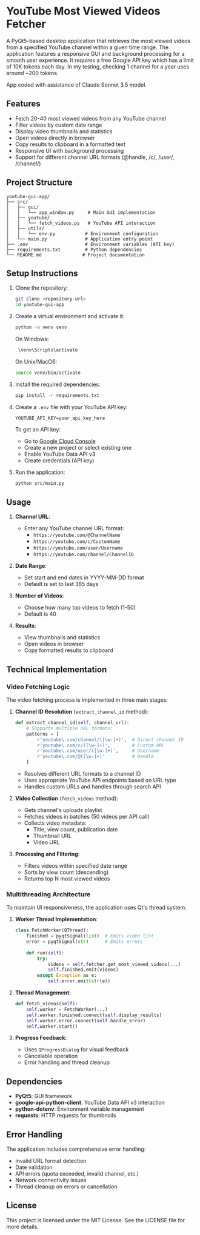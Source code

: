 # YouTube Most Viewed Videos Fetcher

A PyQt5-based desktop application that retrieves the most viewed videos from a specified YouTube channel within a given time range. The application features a responsive GUI and background processing for a smooth user experience. It requires a free Google API key which has a limit of 10K tokens each day. In my testing, checking 1 channel for a year uses around ~200 tokens.

App coded with assistance of Claude Sonnet 3.5 model.

## Features

- Fetch 20-40 most viewed videos from any YouTube channel
- Filter videos by custom date range
- Display video thumbnails and statistics
- Open videos directly in browser
- Copy results to clipboard in a formatted text
- Responsive UI with background processing
- Support for different channel URL formats (@handle, /c/, /user/, /channel/)

## Project Structure

```
youtube-gui-app/
├── src/
│   ├── gui/
│   │   └── app_window.py     # Main GUI implementation
│   ├── youtube/
│   │   └── fetch_videos.py   # YouTube API interaction
│   ├── utils/
│   │   └── env.py           # Environment configuration
│   └── main.py              # Application entry point
├── .env                     # Environment variables (API key)
├── requirements.txt         # Python dependencies
└── README.md               # Project documentation
```

## Setup Instructions

1. Clone the repository:
   ```bash
   git clone <repository-url>
   cd youtube-gui-app
   ```

2. Create a virtual environment and activate it:
   ```bash
   python -m venv venv
   ```
   
   On Windows:
   ```powershell
   .\venv\Scripts\activate
   ```
   On Unix/MacOS:
   ```bash
   source venv/bin/activate
   ```

3. Install the required dependencies:
   ```bash
   pip install -r requirements.txt
   ```

4. Create a `.env` file with your YouTube API key:
   ```
   YOUTUBE_API_KEY=your_api_key_here
   ```
   To get an API key:
   - Go to [Google Cloud Console](https://console.cloud.google.com)
   - Create a new project or select existing one
   - Enable YouTube Data API v3
   - Create credentials (API key)

5. Run the application:
   ```bash
   python src/main.py
   ```

## Usage

1. **Channel URL**:
   - Enter any YouTube channel URL format:
     - `https://youtube.com/@ChannelName`
     - `https://youtube.com/c/CustomName`
     - `https://youtube.com/user/Username`
     - `https://youtube.com/channel/ChannelID`

2. **Date Range**:
   - Set start and end dates in YYYY-MM-DD format
   - Default is set to last 365 days

3. **Number of Videos**:
   - Choose how many top videos to fetch (1-50)
   - Default is 40

4. **Results**:
   - View thumbnails and statistics
   - Open videos in browser
   - Copy formatted results to clipboard

## Technical Implementation

### Video Fetching Logic

The video fetching process is implemented in three main stages:

1. **Channel ID Resolution** (`extract_channel_id` method):
   ```python
   def extract_channel_id(self, channel_url):
       # Supports multiple URL formats:
       patterns = [
           r'youtube\.com/channel/([\w-]+)',  # Direct channel ID
           r'youtube\.com/c/([\w-]+)',        # Custom URL
           r'youtube\.com/user/([\w-]+)',     # Username
           r'youtube\.com/@([\w-]+)'          # Handle
       ]
   ```
   - Resolves different URL formats to a channel ID
   - Uses appropriate YouTube API endpoints based on URL type
   - Handles custom URLs and handles through search API

2. **Video Collection** (`fetch_videos` method):
   - Gets channel's uploads playlist
   - Fetches videos in batches (50 videos per API call)
   - Collects video metadata:
     - Title, view count, publication date
     - Thumbnail URL
     - Video URL

3. **Processing and Filtering**:
   - Filters videos within specified date range
   - Sorts by view count (descending)
   - Returns top N most viewed videos

### Multithreading Architecture

To maintain UI responsiveness, the application uses Qt's thread system:

1. **Worker Thread Implementation**:
   ```python
   class FetchWorker(QThread):
       finished = pyqtSignal(list)  # Emits video list
       error = pyqtSignal(str)      # Emits errors
       
       def run(self):
           try:
               videos = self.fetcher.get_most_viewed_videos(...)
               self.finished.emit(videos)
           except Exception as e:
               self.error.emit(str(e))
   ```

2. **Thread Management**:
   ```python
   def fetch_videos(self):
       self.worker = FetchWorker(...)
       self.worker.finished.connect(self.display_results)
       self.worker.error.connect(self.handle_error)
       self.worker.start()
   ```

3. **Progress Feedback**:
   - Uses `QProgressDialog` for visual feedback
   - Cancelable operation
   - Error handling and thread cleanup


## Dependencies

- **PyQt5**: GUI framework
- **google-api-python-client**: YouTube Data API v3 interaction
- **python-dotenv**: Environment variable management
- **requests**: HTTP requests for thumbnails


## Error Handling

The application includes comprehensive error handling:

- Invalid URL format detection
- Date validation
- API errors (quota exceeded, invalid channel, etc.)
- Network connectivity issues
- Thread cleanup on errors or cancellation

## License

This project is licensed under the MIT License. See the LICENSE file for more details.
